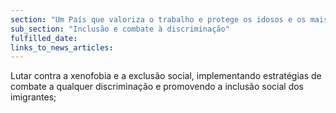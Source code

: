 ```yaml
---
section: "Um País que valoriza o trabalho e protege os idosos e os mais vulneráveis"
sub_section: "Inclusão e combate à discriminação"
fulfilled_date:
links_to_news_articles:
---
```


Lutar contra a xenofobia e a exclusão social, implementando estratégias de combate a qualquer discriminação e promovendo a inclusão social dos imigrantes;